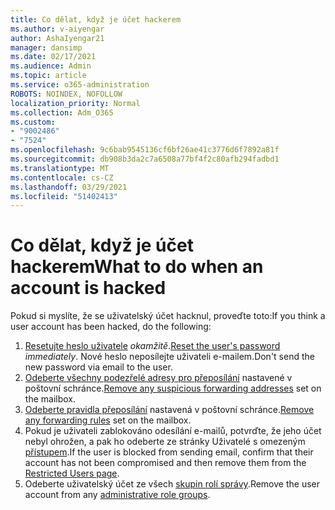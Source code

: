 ```yaml
---
title: Co dělat, když je účet hackerem
ms.author: v-aiyengar
author: AshaIyengar21
manager: dansimp
ms.date: 02/17/2021
ms.audience: Admin
ms.topic: article
ms.service: o365-administration
ROBOTS: NOINDEX, NOFOLLOW
localization_priority: Normal
ms.collection: Adm_O365
ms.custom:
- "9002486"
- "7524"
ms.openlocfilehash: 9c6bab9545136cf6bf26ae41c3776d6f7892a81f
ms.sourcegitcommit: db908b3da2c7a6508a77bf4f2c80afb294fadbd1
ms.translationtype: MT
ms.contentlocale: cs-CZ
ms.lasthandoff: 03/29/2021
ms.locfileid: "51402413"
---
```

# <a name="what-to-do-when-an-account-is-hacked"></a><span data-ttu-id="1c0ea-102">Co dělat, když je účet hackerem</span><span class="sxs-lookup"><span data-stu-id="1c0ea-102">What to do when an account is hacked</span></span>

<span data-ttu-id="1c0ea-103">Pokud si myslíte, že se uživatelský účet hacknul, proveďte toto:</span><span class="sxs-lookup"><span data-stu-id="1c0ea-103">If you think a user account has been hacked, do the following:</span></span>

1. <span data-ttu-id="1c0ea-104">[Resetujte heslo uživatele](https://go.microsoft.com/fwlink/?linkid=2103704) *okamžitě*.</span><span class="sxs-lookup"><span data-stu-id="1c0ea-104">[Reset the user's password](https://go.microsoft.com/fwlink/?linkid=2103704) *immediately*.</span></span> <span data-ttu-id="1c0ea-105">Nové heslo neposílejte uživateli e-mailem.</span><span class="sxs-lookup"><span data-stu-id="1c0ea-105">Don't send the new password via email to the user.</span></span>
1. <span data-ttu-id="1c0ea-106">[Odeberte všechny podezřelé adresy pro přeposílání](https://go.microsoft.com/fwlink/?linkid=2103705) nastavené v poštovní schránce.</span><span class="sxs-lookup"><span data-stu-id="1c0ea-106">[Remove any suspicious forwarding addresses](https://go.microsoft.com/fwlink/?linkid=2103705) set on the mailbox.</span></span>
1. <span data-ttu-id="1c0ea-107">[Odeberte pravidla přeposílání](https://go.microsoft.com/fwlink/?linkid=2103706) nastavená v poštovní schránce.</span><span class="sxs-lookup"><span data-stu-id="1c0ea-107">[Remove any forwarding rules](https://go.microsoft.com/fwlink/?linkid=2103706) set on the mailbox.</span></span>
1. <span data-ttu-id="1c0ea-108">Pokud je uživateli zablokováno odesílání e-mailů, potvrďte, že jeho účet nebyl ohrožen, a pak ho odeberte ze stránky Uživatelé s omezeným [přístupem](https://go.microsoft.com/fwlink/?linkid=2103706).</span><span class="sxs-lookup"><span data-stu-id="1c0ea-108">If the user is blocked from sending email, confirm that their account has not been compromised and then remove them from the [Restricted Users page](https://go.microsoft.com/fwlink/?linkid=2103706).</span></span>
1. <span data-ttu-id="1c0ea-109">Odeberte uživatelský účet ze všech [skupin rolí správy](https://go.microsoft.com/fwlink/?linkid=2092294).</span><span class="sxs-lookup"><span data-stu-id="1c0ea-109">Remove the user account from any [administrative role groups](https://go.microsoft.com/fwlink/?linkid=2092294).</span></span>